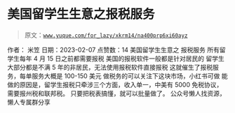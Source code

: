 # 美国留学生生意之报税服务

> 原文：[`www.yuque.com/for_lazy/xkrm14/na400prp6xi60ayz`](https://www.yuque.com/for_lazy/xkrm14/na400prp6xi60ayz)

<ne-p id="u6f61253f" data-lake-id="u6f61253f"><ne-text id="ud594baca">作者： 米笠</ne-text></ne-p> <ne-p id="u6703c46b" data-lake-id="u6703c46b"><ne-text id="u85f5486f">日期：2023-02-07</ne-text></ne-p> <ne-p id="u37e6be6e" data-lake-id="u37e6be6e"><ne-text id="u2e876e92">点赞数：</ne-text><ne-text id="uc296f898" ne-bold="true">14</ne-text></ne-p> <ne-hole id="u256e7d51" data-lake-id="u256e7d51"><ne-card data-card-name="hr" data-card-type="block" id="rdQ2P" data-event-boundary="card"><ne-p id="ua756f10c" data-lake-id="ua756f10c"><ne-text id="u1b6d3e43">美国留学生生意之 报税服务 所有留学生每年 4 月 15 日之前都需要报税 美国的报税软件一般都是针对居民的</ne-text> <ne-text id="u9f445014">留学生大部分都是不满 5 年的非居民，无法使用报税软件直接报税 这就催生了报税服务，每单服务大概是 100-150 美元 做税务的可以关注下这块市场，小红书可做</ne-text> <ne-text id="uf2b78950">能做的原因是，留学生报税只牵涉三个方面，收入单一，中美有 5000 免税协议，需要报州税和联邦税。 只要把税表搞懂，就可以批量做了。</ne-text></ne-p> <ne-hole id="uc9f46bbd" data-lake-id="uc9f46bbd"><ne-card data-card-name="hr" data-card-type="block" id="gU6r7" data-event-boundary="card"><ne-p id="u9cab8c3d" data-lake-id="u9cab8c3d"><ne-text id="ud41d344a">公众号懒人找资源，懒人专属群分享</ne-text></ne-p></ne-card></ne-hole></ne-card></ne-hole>